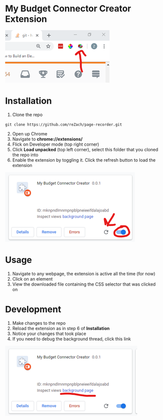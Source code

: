 # My Budget Connector Creator Extension
![](./README%20images/Menu%20icon.png)

# Installation
1. Clone the repo 

`git clone https://github.com/reZach/page-recorder.git`

2. Open up Chrome
3. Navigate to **chrome://extensions/**
4. Flick on Developer mode (top right corner)
5. Click **Load unpacked** (top left corner), select this folder that you cloned the repo into
6. Enable the extension by toggling it. Click the refresh button to load the extension

![](./README%20images/Extension%20card.png)

# Usage
1. Navigate to any webpage, the extension is active all the time (for now)
2. Click on an element
3. View the downloaded file containing the CSS selector that was clicked on

# Development
1. Make changes to the repo
2. Reload the extension as in step 6 of **Installation**
3. Notice your changes that took place
4. If you need to debug the background thread, click this link

![](./README%20images/Debug%20background%20thread.png)
